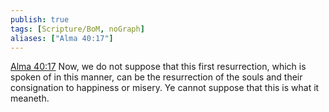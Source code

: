 ```yaml
---
publish: true
tags: [Scripture/BoM, noGraph]
aliases: ["Alma 40:17"]
---
```

[Alma 40:17](https://churchofjesuschrist.org/study/scriptures/bofm/alma/40?lang=eng&id=p17#p17) Now, we do not suppose that this first resurrection, which is spoken of in this manner, can be the resurrection of the souls and their consignation to happiness or misery. Ye cannot suppose that this is what it meaneth.
